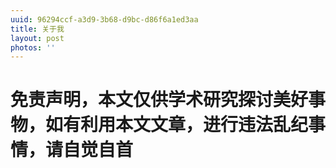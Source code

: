 ```yaml
---
uuid: 96294ccf-a3d9-3b68-d9bc-d86f6a1ed3aa
title: 关于我
layout: post
photos: ''
---
```


# 免责声明，本文仅供学术研究探讨美好事物，如有利用本文文章，进行违法乱纪事情，请自觉自首



